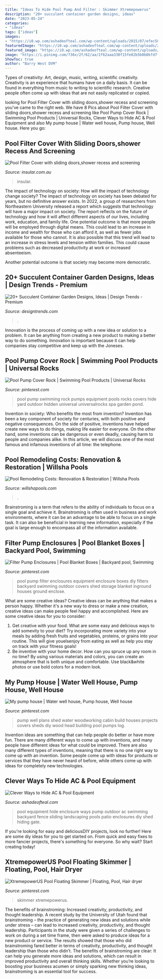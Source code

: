 ```yaml
---
title: "Ideas To Hide Pool Pump And Filter : Skimmer Xtremepowerus"
description: "20+ succulent container garden designs, ideas"
date: "2023-05-24"
categories:
- "ideas"
tags: ["ideas"]
images:
- "https://i0.wp.com/ashadeofteal.com/wp-content/uploads/2015/07/efec58fc1e848d59b24cd69c10c7411a.jpg"
featuredImage: "https://i0.wp.com/ashadeofteal.com/wp-content/uploads/2015/07/efec58fc1e848d59b24cd69c10c7411a.jpg"
featured_image: "https://i0.wp.com/ashadeofteal.com/wp-content/uploads/2015/07/efec58fc1e848d59b24cd69c10c7411a.jpg"
image: "https://i.pinimg.com/736x/2f/62/aa/2f62aaa330f15fe82b5b0b0bfd7f3b5b--swimming-pool-products-swimming-pools.jpg"
ShowToc: true
author: "Barry West DVM"
---
```



Types of creativity: Art, design, music, writing, scientific creativity.
Creativity is an experience that humans have on a daily basis. It can be found in everything from music to writing to scientific research. Creative people often come up with ideas that are not easily replicated or copied.

	

		
looking for Pool Filter Cover with sliding doors,shower recess and screening you've came to the right web. We have 8 Pics about Pool Filter Cover with sliding doors,shower recess and screening like Pool Pump Cover Rock | Swimming Pool Products | Universal Rocks, Clever Ways to Hide AC &amp; Pool Equipment and also My pump house | Water well house, Pump house, Well house. Here you go:
		
    
## Pool Filter Cover With Sliding Doors,shower Recess And Screening

<img loading=lazy src="https://www.insular.com.au/wp-content/uploads/2017/03/20161031_123046.jpg" onerror="this.onerror=null;this.src='https://tse2.mm.bing.net/th?id=OIP.HBM78BBX4TO4vbC5m0O6MwHaEK&amp;pid=15.1';" alt="Pool Filter Cover with sliding doors,shower recess and screening">

_Source: insular.com.au_

>insular. 

	

The impact of technology on society: How will the impact of technology change society?
The impact of technology on society has been debated for years, but no definitive answer exists. In 2022, a group of researchers from Northeastern University released a report which suggests that technology will have a major impact on society. The report reflects on the future of technology and how it will affect different aspects of our lives, including work, education, and family life. 
One potential outcome is that more people will be employed through digital means. This could lead to an increase in income and wealth for those who can afford it, as well as fewer jobs available for those who cannot. It is also possible that this trend will lead to an increase in stress levels and tension within families. This could cause problems such as decreased productivity at work or increased absenteeism. 

Another potential outcome is that society may become more democratic.

    
## 20+ Succulent Container Garden Designs, Ideas | Design Trends - Premium

<img loading=lazy src="https://images.designtrends.com/wp-content/uploads/2016/07/25195526/Garden-Storage-Container-Idea.jpg" onerror="this.onerror=null;this.src='https://tse1.mm.bing.net/th?id=OIP.IivFNgi9XCPMa2SFM5Jn9QHaE8&amp;pid=15.1';" alt="20+ Succulent Container Garden Designs, Ideas | Design Trends - Premium">

_Source: designtrends.com_

>. 

	

Innovation is the process of coming up with a new idea or solution to a problem. It can be anything from creating a new product to making a better way to do something. Innovation is important because it can help companies stay competitive and keep up with the Joneses.

    
## Pool Pump Cover Rock | Swimming Pool Products | Universal Rocks

<img loading=lazy src="https://i.pinimg.com/736x/2f/62/aa/2f62aaa330f15fe82b5b0b0bfd7f3b5b--swimming-pool-products-swimming-pools.jpg" onerror="this.onerror=null;this.src='https://tse3.mm.bing.net/th?id=OIP.37XKHXjPlYRKqtkY2QEVbwAAAA&amp;pid=15.1';" alt="Pool Pump Cover Rock | Swimming Pool Products | Universal Rocks">

_Source: pinterest.com_

>pool pump swimming rock pumps equipment pools rocks covers hide yard outdoor hidden universal universalrocks spa garden pond. 

	

Invention in society: Who benefits the most from invention?
Invention has been a key component of society for centuries, with both positive and negative consequences. On the side of positive, inventions have helped create new ways to do things, making life easier for everyone. On the other hand, some inventions can be dangerous or even deadly, causing harm to people and companies alike. In this article, we will discuss one of the most famous and infamous inventions of all time: the telephone.

    
## Pool Remodeling Costs: Renovation &amp; Restoration | Willsha Pools

<img loading=lazy src="https://willshapools.com/wp-content/uploads/2020/10/before-after-pool-remodel-add-spa-1024x1024.jpg" onerror="this.onerror=null;this.src='https://tse3.mm.bing.net/th?id=OIP.tU-U2i3TubuMnEQX-J4HAgHaHa&amp;pid=15.1';" alt="Pool Remodeling Costs: Renovation &amp; Restoration | Willsha Pools">

_Source: willshapools.com_

>. 

	

Brainstroming is a term that refers to the ability of individuals to focus on a single goal and achieve it. Brainstroming is often used in business and work environments, where it can be an advantage to be able to focus on a single task. It can also be beneficial in learning new information, especially if the goal is large enough to encompass all of the information available.

    
## Filter Pump Enclosures | Pool Blanket Boxes | Backyard Pool, Swimming

<img loading=lazy src="https://i.pinimg.com/736x/50/11/03/5011031e3ef363ba527124cd4b9be20d.jpg" onerror="this.onerror=null;this.src='https://tse4.mm.bing.net/th?id=OIP.OESsyC7S9khgBpZFS6yBMgHaJ4&amp;pid=15.1';" alt="Filter Pump Enclosures | Pool Blanket Boxes | Backyard pool, Swimming">

_Source: pinterest.com_

>pool pump filter enclosures equipment enclosure boxes diy filters backyard swimming outdoor covers shed storage blanket inground houses ground enclose. 

	

What are some creative ideas?
Creative ideas can be anything that makes a person happy. Whether it's a new way to dress or make a new creation, creative ideas can make people feel happy and accomplished. Here are some creative ideas for you to consider: 
1. Get creative with your food. What are some easy and delicious ways to add somevity to your diet? Try incorporating more variety into your meals by adding fresh fruits and vegetables, proteins, or grains into your routine. This will give youelsenjoy from eating as well as help you stay on track with your fitness goals! 
2. Be inventive with your home decor. How can you spruce up any room in no time? By using various materials and colors, you can create an atmosphere that is both unique and comfortable. Use black&white photos or use bold colors for a modern look.

    
## My Pump House | Water Well House, Pump House, Well House

<img loading=lazy src="https://i.pinimg.com/736x/4c/b5/f5/4cb5f5fd23c4c15bd026c352f420d0fd--pumps-water-well.jpg" onerror="this.onerror=null;this.src='https://tse1.mm.bing.net/th?id=OIP.vIN2_5ZzJm5uSGUek65V8AHaNI&amp;pid=15.1';" alt="My pump house | Water well house, Pump house, Well house">

_Source: pinterest.com_

>pump well plans shed water woodworking cabin build houses projects covers sheds diy wood head building pool pumps log. 

	

Invention ideas are something that can help people do better or have more fun. There are many different ways to come up with inventions, and many people have different ideas for what could be improved. There are also many different types of inventions, meaning that there is no one right way to come up with an invention. Some people come up with ideas for products or services that they have never heard of before, while others come up with ideas for completely new technologies.

    
## Clever Ways To Hide AC &amp; Pool Equipment

<img loading=lazy src="https://i0.wp.com/ashadeofteal.com/wp-content/uploads/2015/07/efec58fc1e848d59b24cd69c10c7411a.jpg" onerror="this.onerror=null;this.src='https://tse4.mm.bing.net/th?id=OIP.N4VcrAsEPWMY6lZkXjL1cQHaJ4&amp;pid=15.1';" alt="Clever Ways to Hide AC &amp; Pool Equipment">

_Source: ashadeofteal.com_

>pool equipment hide enclosure ways pump outdoor ac swimming backyard fence sliding landscaping pools patio enclosures diy shed hiding gate. 

	

If you're looking for easy and deliciousDIY projects, look no further! Here are some diy ideas for you to get started on. From quick and easy fixes to more fancier projects, there's something for everyone. So why wait? Start creating today!

    
## XtremepowerUS Pool Floating Skimmer | Floating, Pool, Hair Dryer

<img loading=lazy src="https://i.pinimg.com/736x/b3/0f/a9/b30fa9c73216206ea46c95814357d2a4.jpg" onerror="this.onerror=null;this.src='https://tse2.mm.bing.net/th?id=OIP.GHDV8yFw06oFIIZPtZXbuwHaHa&amp;pid=15.1';" alt="XtremepowerUS Pool Floating Skimmer | Floating, Pool, Hair dryer">

_Source: pinterest.com_

>skimmer xtremepowerus. 

	

The benefits of brainstroming: Increased creativity, productivity, and thought leadership.
A recent study by the University of Utah found that brainstroming – the practice of generating new ideas and solutions while under stress – can lead to increased creativity, productivity, and thought leadership. Participants in the study were given a series of challenges to work on during a set time frame, then were asked to produce ideas for a new product or service. The results showed that those who did brainstroming fared better in terms of creativity, productivity, and thought leadership than those who didn’t.
The benefits of brainstroming are clear: It can help you generate more ideas and solutions, which can result in improved productivity and overall thinking skills. Whether you’re looking to boosting your business acumen or simply sparking new thinking ideas, brainstroming is an essential tool for success.

